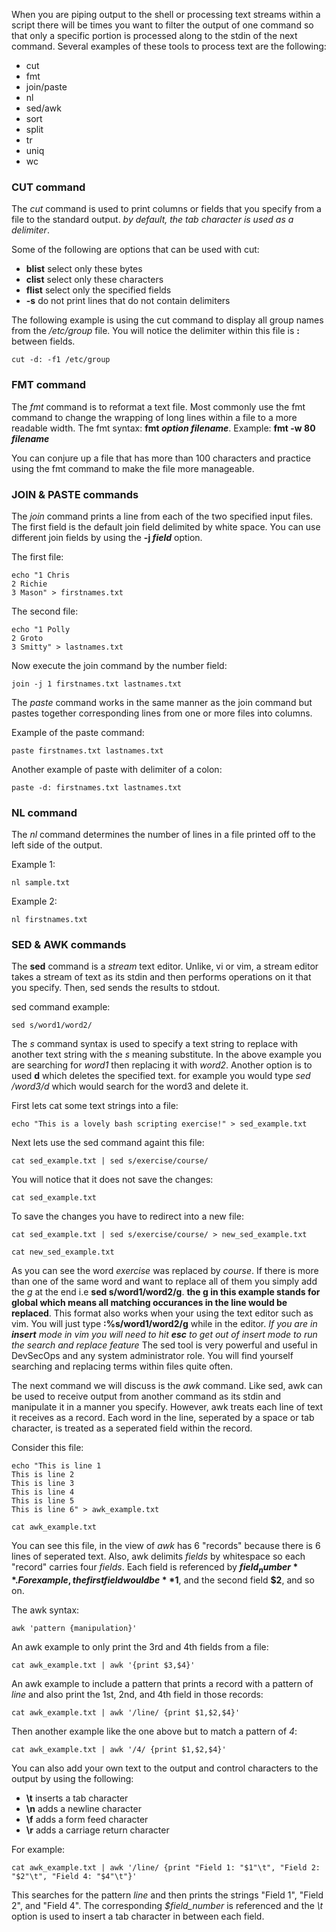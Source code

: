 When you are piping output to the shell or processing text streams within a script there will be times you want to filter the output of one command so that only a specific portion is processed along to the stdin of the next command. Several examples of these tools to process text are the following:
- cut
- fmt
- join/paste
- nl
- sed/awk
- sort
- split
- tr
- uniq
- wc

### CUT command

The *cut* command is used to print columns or fields that you specify from a file to the standard output. *by default, the tab character is used as a delimiter*. 

Some of the following are options that can be used with cut:
- **blist** select only these bytes
- **clist** select only these characters
- **flist** select only the specified fields
- **-s** do not print lines that do not contain delimiters

The following example is using the cut command to display all group names from the */etc/group* file. You will notice the delimiter within this file is **:** between fields. 

```execute
cut -d: -f1 /etc/group
```

### FMT command

The *fmt* command is to reformat a text file. Most commonly use the fmt command to change the wrapping of long lines within a file to a more readable width. 
The fmt syntax: **fmt *option filename***.
Example: **fmt -w 80 *filename*** 

You can conjure up a file that has more than 100 characters and practice using the fmt command to make the file more manageable. 

### JOIN & PASTE commands

The *join* command prints a line from each of the two specified input files. The first field is the default join field delimited by white space. You can use different join fields by using the **-j *field*** option.

The first file:
```execute
echo "1 Chris
2 Richie
3 Mason" > firstnames.txt
```

The second file:
```execute
echo "1 Polly
2 Groto
3 Smitty" > lastnames.txt
```

Now execute the join command by the number field:
```execute
join -j 1 firstnames.txt lastnames.txt
```

The *paste* command works in the same manner as the join command but pastes together corresponding lines from one or more files into columns. 

Example of the paste command:
```execute
paste firstnames.txt lastnames.txt
```

Another example of paste with delimiter of a colon:
```execute
paste -d: firstnames.txt lastnames.txt
```

### NL command

The *nl* command determines the number of lines in a file printed off to the left side of the output.

Example 1:
```execute
nl sample.txt
```

Example 2:
```execute
nl firstnames.txt
```

### SED & AWK commands

The **sed** command is a *stream* text editor. Unlike, vi or vim, a stream editor takes a stream of text as its stdin and then performs operations on it that you specify. Then, sed sends the results to stdout.

sed command example:
```
sed s/word1/word2/
```

The *s* command syntax is used to specify a text string to replace with another text string with the *s* meaning substitute. In the above example you are searching for *word1* then replacing it with *word2*. Another option is to used **d** which deletes the specified text. for example you would type *sed /word3/d* which would search for the word3 and delete it. 

First lets cat some text strings into a file:
```execute
echo "This is a lovely bash scripting exercise!" > sed_example.txt
```

Next lets use the sed command againt this file:
```execute
cat sed_example.txt | sed s/exercise/course/
```

You will notice that it does not save the changes:
```execute
cat sed_example.txt
```

To save the changes you have to redirect into a new file:
```execute
cat sed_example.txt | sed s/exercise/course/ > new_sed_example.txt
```
```execute
cat new_sed_example.txt
```

As you can see the word *exercise* was replaced by *course*. If there is more than one of the same word and want to replace all of them you simply add the *g* at the end i.e **sed s/word1/word2/g**. **the g in this example stands for global which means all matching occurances in the line would be replaced**. This format also works when your using the text editor such as vim. You will just type **:%s/word1/word2/g** while in the editor. *If you are in **insert** mode in vim you will need to hit **esc** to get out of insert mode to run the search and replace feature* The sed tool is very powerful and useful in DevSecOps and any system administrator role. You will find yourself searching and replacing terms within files quite often. 

The next command we will discuss is the *awk* command. Like sed, awk can be used to receive output from another command as its stdin and manipulate it in a manner you specify. However, awk treats each line of text it receives as a record. Each word in the line, seperated by a space or tab character, is treated as a seperated field within the record. 

Consider this file:
```execute
echo "This is line 1
This is line 2
This is line 3
This is line 4
This is line 5
This is line 6" > awk_example.txt
```
```execute
cat awk_example.txt
```

You can see this file, in the view of *awk* has 6 "records" because there is 6 lines of seperated text. Also, awk delimits *fields* by whitespace so each "record" carries four *fields*. Each field is referenced by **$field_number**. For example, the first field would be **$1**, and the second field **$2**, and so on. 

The awk syntax:
```
awk 'pattern {manipulation}'
```

An awk example to only print the 3rd and 4th fields from a file:
```execute
cat awk_example.txt | awk '{print $3,$4}'
```

An awk example to include a pattern that prints a record with a pattern of *line* and also print the 1st, 2nd, and 4th field in those records:
```execute
cat awk_example.txt | awk '/line/ {print $1,$2,$4}'
```

Then another example like the one above but to match a pattern of *4*:
```execute
cat awk_example.txt | awk '/4/ {print $1,$2,$4}'
```

You can also add your own text to the output and control characters to the output by using the following:
- **\t** inserts a tab character
- **\n** adds a newline character
- **\f** adds a form feed character
- **\r** adds a carriage return character
  
For example:
```execute
cat awk_example.txt | awk '/line/ {print "Field 1: "$1"\t", "Field 2: "$2"\t", "Field 4: "$4"\t"}'
```

This searches for the pattern *line* and then prints the strings "Field 1", "Field 2", and "Field 4". The corresponding *$field_number* is referenced and the *\t* option is used to insert a tab character in between each field. 